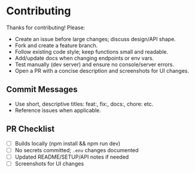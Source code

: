 # Contributing

Thanks for contributing! Please:

- Create an issue before large changes; discuss design/API shape.
- Fork and create a feature branch.
- Follow existing code style; keep functions small and readable.
- Add/update docs when changing endpoints or env vars.
- Test manually (dev server) and ensure no console/server errors.
- Open a PR with a concise description and screenshots for UI changes.

## Commit Messages
- Use short, descriptive titles: feat:, fix:, docs:, chore: etc.
- Reference issues when applicable.

## PR Checklist
- [ ] Builds locally (npm install && npm run dev)
- [ ] No secrets committed; `.env` changes documented
- [ ] Updated README/SETUP/API notes if needed
- [ ] Screenshots for UI changes 